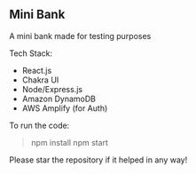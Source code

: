 ## Mini Bank

A mini bank made for testing purposes

Tech Stack:
- React.js
- Chakra UI
- Node/Express.js
- Amazon DynamoDB
- AWS Amplify (for Auth)

To run the code:
> npm install
> npm start

Please star the repository if it helped in any way!
